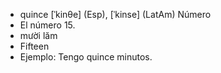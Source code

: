 - quince	[ˈkinθe] (Esp), [ˈkinse] (LatAm)	Número  
- El número 15.
- mười lăm
- Fifteen
- Ejemplo: Tengo quince minutos.